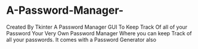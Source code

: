 # A-Password-Manager-
Created By Tkinter
A Password Manager GUI To Keep Track Of all of your Password
Your Very Own Password Manager Where you can keep Track of all your passwords.
It comes with a Password Generator also

